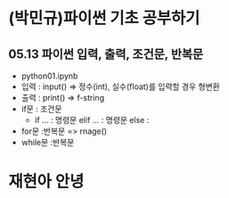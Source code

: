 # (박민규)파이썬 기초 공부하기
## 05.13 파이썬 입력, 출력, 조건문, 반복문
  * python01.ipynb
* 입력 : input() => 정수(int), 실수(float)를 입력할 경우 형변환
* 출력 : print() => f-string
* if문 : 조건문
  + if ... : 명령문 elif ... : 명령문 else :
* for문 :반복문 => rnage()
* while문 :반복문
# 재현아 안녕
